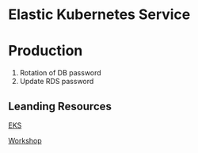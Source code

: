 # Elastic Kubernetes Service

# Production
1. Rotation of DB password
2. Update RDS password

## Leanding Resources

[EKS](https://aws.github.io/aws-eks-best-practices/networking/subnets/)

[Workshop](https://aws.amazon.com/getting-started/hands-on/deploy-kubernetes-app-amazon-eks/)

